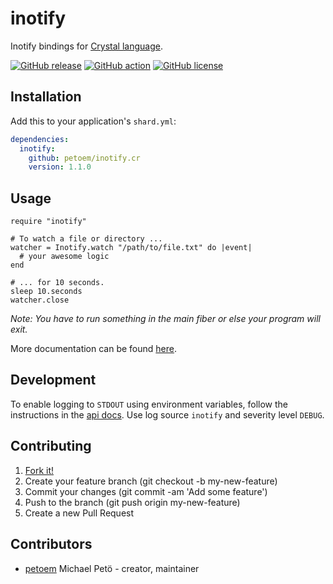 # inotify

Inotify bindings for [Crystal language](https://github.com/crystal-lang/crystal).

[![GitHub release](https://img.shields.io/github/release/petoem/inotify.cr.svg?style=flat-square)](https://github.com/petoem/inotify.cr/releases)
[![GitHub action](https://github.com/petoem/inotify.cr/actions/workflows/crystal.yml/badge.svg)](https://github.com/petoem/inotify.cr/actions/workflows/crystal.yml)
[![GitHub license](https://img.shields.io/badge/license-MIT-blue.svg?style=flat-square)](https://github.com/petoem/inotify.cr/blob/master/LICENSE)

## Installation

Add this to your application's `shard.yml`:

```yaml
dependencies:
  inotify:
    github: petoem/inotify.cr
    version: 1.1.0
```

## Usage

```crystal
require "inotify"

# To watch a file or directory ...
watcher = Inotify.watch "/path/to/file.txt" do |event|
  # your awesome logic
end

# ... for 10 seconds.
sleep 10.seconds
watcher.close
```

_Note: You have to run something in the main fiber or else your program will exit._

More documentation can be found [here](https://petoem.github.io/inotify.cr/).

## Development

To enable logging to `STDOUT` using environment variables, follow the instructions in the [api docs](https://crystal-lang.org/api/0.34.0/Log.html#configure-logging-from-environment-variables). Use log source `inotify` and severity level `DEBUG`.

## Contributing

1. [Fork it!](https://github.com/petoem/inotify.cr/fork)
2. Create your feature branch (git checkout -b my-new-feature)
3. Commit your changes (git commit -am 'Add some feature')
4. Push to the branch (git push origin my-new-feature)
5. Create a new Pull Request

## Contributors

- [petoem](https://github.com/petoem) Michael Petö - creator, maintainer
